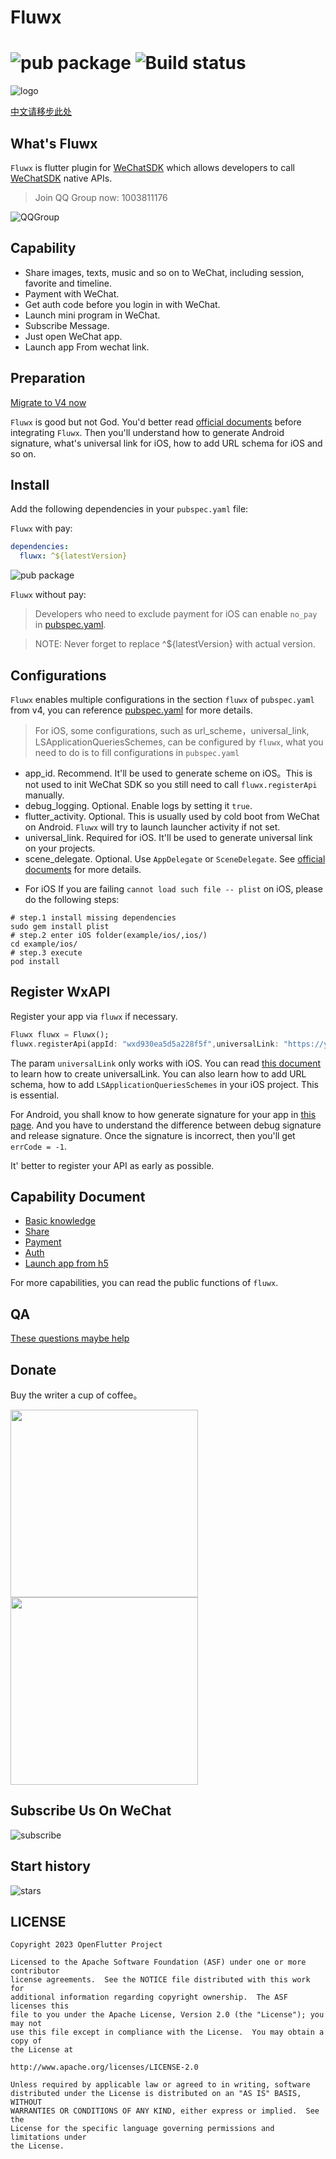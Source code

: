 # Fluwx
![pub package](https://img.shields.io/pub/v/fluwx.svg)
![Build status](https://github.com/OpenFlutter/fluwx/actions/workflows/build_test.yml/badge.svg)
======

![logo](https://gitee.com/OpenFlutter/resoures-repository/raw/master/fluwx/fluwx_logo.png)

[中文请移步此处](./README_CN.md)

## What's Fluwx
`Fluwx` is flutter plugin for [WeChatSDK](https://developers.weixin.qq.com/doc/oplatform/Mobile_App/Resource_Center_Homepage.html) which allows developers to call  
[WeChatSDK](https://developers.weixin.qq.com/doc/oplatform/Mobile_App/Resource_Center_Homepage.html) native APIs.


> Join QQ Group now: 1003811176

![QQGroup](https://gitee.com/OpenFlutter/resoures-repository/raw/master/common/flutter.png)

## Capability

- Share images, texts, music and so on to WeChat, including session, favorite and timeline.
- Payment with WeChat.
- Get auth code before you login in with WeChat.
- Launch mini program in WeChat.
- Subscribe Message.
- Just open WeChat app.
- Launch app From wechat link.

## Preparation

[Migrate to V4 now](./doc/MIGRATE_TO_V4_CN.md)

`Fluwx` is good but not God. You'd better read [official documents](https://open.weixin.qq.com/cgi-bin/showdocument?action=dir_list&t=resource/res_list&verify=1) before
integrating `Fluwx`. Then you'll understand how to generate Android signature, what's universal link for iOS, how to add URL schema for iOS and so on.

## Install

Add the following dependencies in your `pubspec.yaml` file:

`Fluwx` with pay:

```yaml
dependencies:
  fluwx: ^${latestVersion}
```
![pub package](https://img.shields.io/pub/v/fluwx.svg)

`Fluwx` without pay:

> Developers who need to exclude payment for iOS can enable `no_pay` in [pubspec.yaml](./example/pubspec.yaml#L86).


> NOTE: Never forget to replace ^${latestVersion} with actual version.

## Configurations

`Fluwx` enables multiple configurations in the section `fluwx` of `pubspec.yaml` from v4, you can reference [pubspec.yaml](./example/pubspec.yaml#L10)
for more details.

> For iOS, some configurations, such as url_scheme，universal_link, LSApplicationQueriesSchemes, can be configured by `fluwx`,
> what you need to do is to fill configurations in `pubspec.yaml`

- app_id. Recommend. It'll be used to generate scheme on iOS。This is not used to init WeChat SDK so you still need to call `fluwx.registerApi` manually.
- debug_logging. Optional. Enable logs by setting it `true`.
- flutter_activity. Optional. This is usually used by cold boot from WeChat on Android. `Fluwx` will try to launch launcher activity if not set.
- universal_link. Required for iOS. It'll be used to generate universal link on your projects.
- scene_delegate. Optional. Use `AppDelegate` or `SceneDelegate`. See [official documents](https://developers.weixin.qq.com/doc/oplatform/Mobile_App/Access_Guide/iOS.html) for more details.

* For iOS
 If you are failing `cannot load such file -- plist` on iOS, please do the following steps:
```shell
# step.1 install missing dependencies
sudo gem install plist
# step.2 enter iOS folder(example/ios/,ios/)
cd example/ios/
# step.3 execute
pod install
```
## Register WxAPI

Register your app via `fluwx` if necessary.

```dart
Fluwx fluwx = Fluwx();
fluwx.registerApi(appId: "wxd930ea5d5a228f5f",universalLink: "https://your.univerallink.com/link/");
```
The param `universalLink` only works with iOS. You can read [this document](https://developers.weixin.qq.com/doc/oplatform/Mobile_App/Access_Guide/iOS.html) to learn
how to create universalLink. You can also learn how to add URL schema, how to add `LSApplicationQueriesSchemes` in your iOS project. This is essential.

For Android, you shall know to how generate signature for your app in [this page](https://developers.weixin.qq.com/doc/oplatform/Downloads/Android_Resource.html).
And you have to understand the difference between debug signature and release signature. Once the signature is incorrect, then you'll get `errCode = -1`.

It' better to register your API as early as possible.

## Capability Document

- [Basic knowledge](./doc/BASIC_KNOWLEDGE.md)
- [Share](./doc/SHARE.md)
- [Payment](./doc/PAYMENT.md)
- [Auth](./doc/AUTH.md)
- [Launch app from h5](./doc/LAUNCH_APP_FROM_H5.md)

For more capabilities, you can read the public functions of `fluwx`.

## QA

[These questions maybe help](./doc/QA_CN.md)

## Donate
Buy the writer a cup of coffee。

<img src="https://gitee.com/OpenFlutter/resoures-repository/raw/master/common/wx.jpeg" height="300">  <img src="https://gitee.com/OpenFlutter/resoures-repository/raw/master/common/ali.jpeg" height="300">

## Subscribe Us On WeChat
![subscribe](https://gitee.com/OpenFlutter/resoures-repository/raw/master/fluwx/wx_subscription.png)


## Start history

![stars](https://starchart.cc/OpenFlutter/fluwx.svg)

## LICENSE


    Copyright 2023 OpenFlutter Project

    Licensed to the Apache Software Foundation (ASF) under one or more contributor
    license agreements.  See the NOTICE file distributed with this work for
    additional information regarding copyright ownership.  The ASF licenses this
    file to you under the Apache License, Version 2.0 (the "License"); you may not
    use this file except in compliance with the License.  You may obtain a copy of
    the License at

    http://www.apache.org/licenses/LICENSE-2.0

    Unless required by applicable law or agreed to in writing, software
    distributed under the License is distributed on an "AS IS" BASIS, WITHOUT
    WARRANTIES OR CONDITIONS OF ANY KIND, either express or implied.  See the
    License for the specific language governing permissions and limitations under
    the License.





